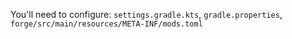You'll need to configure: `settings.gradle.kts`, `gradle.properties`, `forge/src/main/resources/META-INF/mods.toml`
